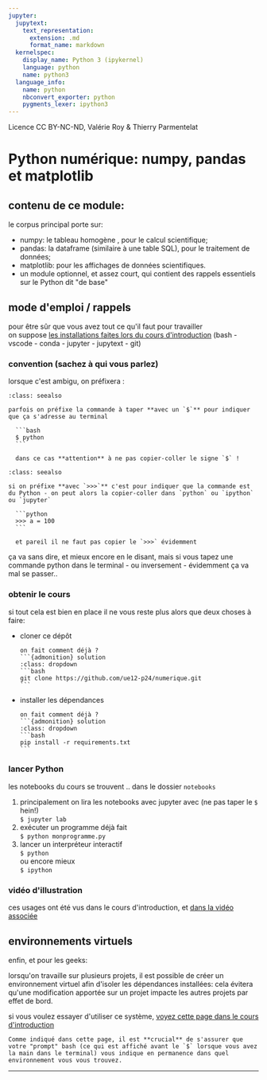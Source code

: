```yaml
---
jupyter:
  jupytext:
    text_representation:
      extension: .md
      format_name: markdown
  kernelspec:
    display_name: Python 3 (ipykernel)
    language: python
    name: python3
  language_info:
    name: python
    nbconvert_exporter: python
    pygments_lexer: ipython3
---
```


Licence CC BY-NC-ND, Valérie Roy & Thierry Parmentelat



# Python numérique: numpy, pandas et matplotlib

## contenu de ce module:

le corpus principal porte sur:

* numpy: le tableau homogène , pour le calcul scientifique;
* pandas: la dataframe (similaire à une table SQL), pour le traitement de données;
* matplotlib: pour les affichages de données scientifiques.
* un module optionnel, et assez court, qui contient des rappels essentiels sur le Python dit "de base"


## mode d'emploi / rappels

pour être sûr que vous avez tout ce qu'il faut pour travailler  
on suppose [les installations faites lors du cours d'introduction](https://ue12-p24-intro.readthedocs.io/en/main/1-01-install-fasttrack-nb.html#les-installations) (bash - vscode - conda - jupyter - jupytext - git)


### convention (sachez à qui vous parlez)

lorsque c'est ambigu, on préfixera :

````{admonition} dans le terminal
:class: seealso

parfois on préfixe la commande à taper **avec un `$`** pour indiquer que ça s'adresse au terminal

  ```bash
  $ python
  ```

  dans ce cas **attention** à ne pas copier-coller le signe `$` !
````

````{admonition} dans l'interpréteur python
:class: seealso

si on préfixe **avec `>>>`** c'est pour indiquer que la commande est du Python - on peut alors la copier-coller dans `python` ou `ipython` ou `jupyter` 

  ```python
  >>> a = 100
  ```

  et pareil il ne faut pas copier le `>>>` évidemment

````

ça va sans dire, et mieux encore en le disant, mais si vous tapez une commande python dans le terminal - ou inversement - évidemment ça va mal se passer..


### obtenir le cours

si tout cela est bien en place il ne vous reste plus alors que deux choses à faire:

* cloner ce dépôt
  ````{admonition} exercice
  on fait comment déjà ?
  ```{admonition} solution
  :class: dropdown
  ```bash
  git clone https://github.com/ue12-p24/numerique.git
  ```
  ````
* installer les dépendances
  ````{admonition} exercice
  on fait comment déjà ?
  ```{admonition} solution
  :class: dropdown
  ```bash
  pip install -r requirements.txt
  ```
  ````


### lancer Python

les notebooks du cours se trouvent .. dans le dossier `notebooks`

1. principalement on lira les notebooks avec jupyter avec (ne pas taper le `$` hein!)   
   `$ jupyter lab`
1. exécuter un programme déjà fait  
  `$ python monprogramme.py`
1. lancer un interpréteur interactif  
  `$ python`  
  ou encore mieux  
  `$ ipython`


### vidéo d'illustration

ces usages ont été vus dans le cours d'introduction, et [dans la vidéo associée](https://youtu.be/i_ZcP7iNw-U)


## environnements virtuels

enfin, et pour les geeks:

lorsqu'on travaille sur plusieurs projets, il est possible de créer un environnement virtuel afin d'isoler les dépendances installées: cela évitera qu'une modification apportée sur un projet impacte les autres projets par effet de bord.

si vous voulez essayer d'utiliser ce système, [voyez cette page dans le cours d'introduction](https://ue12-p24-intro.readthedocs.io/en/main/3-03-optionals-nb.html#multiples-environnements-python)

````{attention}
Comme indiqué dans cette page, il est **crucial** de s'assurer que votre "prompt" bash (ce qui est affiché avant le `$` lorsque vous avez la main dans le terminal) vous indique en permanence dans quel environnement vous vous trouvez.
````


***
